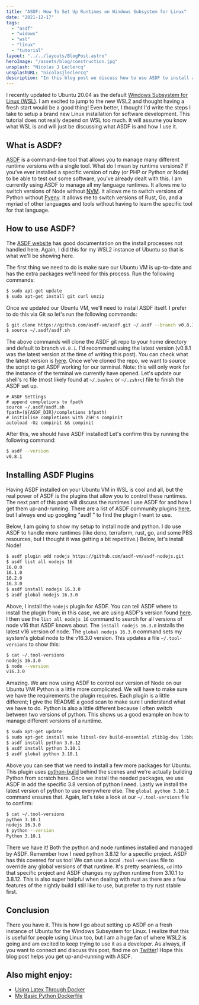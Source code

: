 ```yaml
---
title: "ASDF: How To Set Up Runtimes on Windows Subsystem for Linux"
date: "2021-12-17"
tags:
  - "asdf"
  - "widows"
  - "wsl"
  - "linux"
  - "tutorial"
layout: "../../layouts/BlogPost.astro"
heroImage: "/assets/blog/construction.jpg"
unsplash: "Nicolas J Leclercq"
unsplashURL: "nicolasjleclercq"
description: "In this blog post we discuss how to use ASDF to install and manage different language runtimes in a newly created Ubuntu VM on Windows Subsystem for Linux."
---
```


I recently updated to Ubuntu 20.04 as the default [Windows Subsystem for Linux (WSL)](https://docs.microsoft.com/en-us/windows/wsl/about). I am excited to jump to the new WSL2 and thought having a fresh start would be a good thing! Even better, I thought I'd write the steps I take to setup a brand new Linux installation for software development. This tutorial does not really depend on WSL too much. It will assume you know what WSL is and will just be discussing what ASDF is and how I use it.

## What is ASDF?

[ASDF](https://asdf-vm.com/) is a command-line tool that allows you to manage many different runtime versions with a single tool. What do I mean by runtime versions? If you’ve ever installed a specific version of ruby (or PHP or Python or Node) to be able to test out some software, you’ve already dealt with this. I am currently using ASDF to manage all my language runtimes. It allows me to switch versions of Node without [NVM](https://github.com/nvm-sh/nvm). It allows me to switch versions of Python without [Pyenv](https://github.com/pyenv/pyenv). It allows me to switch versions of Rust, Go, and a myriad of other languages and tools without having to learn the specific tool for that language.

## How to use ASDF?

The [ASDF website](https://asdf-vm.com/guide/getting-started.html#_3-install-asdf) has good documentation on the install processes not handled here. Again, I did this for my WSL2 instance of Ubuntu so that is what we'll be showing here.

The first thing we need to do is make sure our Ubuntu VM is up-to-date and has the extra packages we'll need for this process. Run the following commands:

```bash
$ sudo apt-get update
$ sudo apt-get install git curl unzip
```

Once we updated our Ubuntu VM, we'll need to install ASDF itself. I prefer to do this via Git so let's run the following commands:

```bash
$ git clone https://github.com/asdf-vm/asdf.git ~/.asdf --branch v0.8.1
$ source ~/.asdf/asdf.sh
```

The above commands will clone the ASDF git repo to your home directory and default to branch `v0.8.1`. I'd recommend using the latest version (v0.8.1 was the latest version at the time of writing this post). You can check what the latest version is [here](https://github.com/asdf-vm/asdf/tags). Once we've cloned the repo, we want to source the script to get ASDF working for our terminal. Note: this will only work for the instance of the terminal we currently have opened. Let's update our shell's rc file (most likely found at `~/.bashrc` or `~/.zshrc`) file to finish the ASDF set up.

```
# ASDF Settings
# append completions to fpath
source ~/.asdf/asdf.sh
fpath=(${ASDF_DIR}/completions $fpath)
# initialise completions with ZSH's compinit
autoload -Uz compinit && compinit
```

After this, we should have ASDF installed! Let's confirm this by running the following command:

```bash
$ asdf --version
v0.8.1
```

## Installing ASDF Plugins

Having ASDF installed on your Ubuntu VM in WSL is cool and all, but the real power of ASDF is the plugins that allow you to control these runtimes. The next part of this post will discuss the runtimes I use ASDF for and how I get them up-and-running. There are a list of ASDF community plugins [here](https://github.com/asdf-community), but I always end up googling "asdf <language>" to find the plugin I want to use.

Below, I am going to show my setup to install node and python. I do use ASDF to handle more runtimes (like deno, terraform, rust, go, and some PBS resources, but I thought it was getting a bit repetitive.) Below, let's install Node!

```bash
$ asdf plugin add nodejs https://github.com/asdf-vm/asdf-nodejs.git
$ asdf list all nodejs 16
16.0.0
16.1.0
16.2.0
16.3.0
$ asdf install nodejs 16.3.0
$ asdf global nodejs 16.3.0
```

Above, I install the `nodejs` plugin for ASDF. You can tell ASDF where to install the plugin from; in this case, we are using ASDF's version found [here](https://github.com/asdf-vm/asdf-nodejs). I then use the `list all nodejs 16` command to search for all versions of node v16 that ASDF knows about. The `install nodejs 16.3.0` installs the latest v16 version of node. The `global nodejs 16.3.0` command sets my system's global node to the v16.3.0 version. This updates a file `~/.tool-versions` to show this:

```bash
$ cat ~/.tool-versions
nodejs 16.3.0
$ node --version
v16.3.0
```

Amazing. We are now using ASDF to control our version of Node on our Ubuntu VM! Python is a little more complicated. We will have to make sure we have the requirements the plugin requires. Each plugin is a little different; I give the README a good scan to make sure I understand what we have to do. Python is also a little different because I often switch between two versions of python. This shows us a good example on how to manage different versions of a runtime.

```bash
$ sudo apt-get update
$ sudo apt-get install make libssl-dev build-essential zlib1g-dev libbz2-dev libreadline-dev libsqlite3-dev wget llvm libncursesw5-dev xz-utils tk-dev libxml2-dev libxmlsec1-dev libffi-dev liblzma-dev
$ asdf install python 3.8.12
$ asdf install python 3.10.1
$ asdf global python 3.10.1
```

Above you can see that we need to install a few more packages for Ubuntu. This plugin uses [python-build](https://github.com/pyenv/pyenv/tree/master/plugins/python-build) behind the scenes and we're actually building Python from scratch here. Once we install the needed packages, we use ASDF in add the specific 3.8 version of python I need. Lastly we install the latest version of python to use everywhere else. The `global python 3.10.1` command ensures that. Again, let's take a look at our `~/.tool-versions` file to confirm:

```bash
$ cat ~/.tool-versions
python 3.10.1
nodejs 16.3.0
$ python --version
Python 3.10.1
```

There we have it! Both the python and node runtimes installed and managed by ASDF. Remember how I need python 3.8.12 for a specific project. ASDF has this covered for us too! We can use a local `.tool-versions` file to override any global versions of that runtime. It's pretty seamless, `cd` into that specific project and ASDF changes my python runtime from 3.10.1 to 3.8.12. This is also super helpful when dealing with rust as there are a few features of the nightly build I still like to use, but prefer to try rust stable first.

## Conclusion

There you have it. This is how I go about setting up ASDF on a fresh instance of Ubuntu for the Windows Subsystem for Linux. I realize that this is useful for people using Linux too, but I am a huge fan of where WSL2 is going and am excited to keep trying to use it as a developer. As always, if you want to connect and discuss this post, find me on [Twitter](https://twitter.com/joshfinnie)! Hope this blog post helps you get up-and-running with ASDF.

## Also might enjoy:

- [Using Latex Through Docker](/blog/latex-through-docker/)
- [My Basic Python Dockerfile](/blog/basic-python-dockerfile/)

